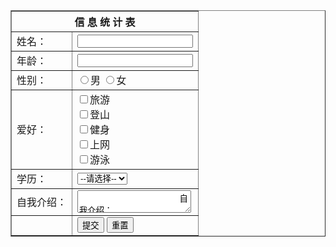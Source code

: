 <!DOCTYPE html>
<html>
	<head>
		<meta charset="utf-8">
		<title>第一次作业</title>
	</head>
	<body>
		<center><table border="1">
			<tr>
				<th colspan="2">信 息 统 计 表</th>
			</tr>
			<tr>
				<td>姓名：</td>
				<td>
					<input type="text">
				</td>
			</tr>
			<tr>
				<td>年龄：</td>
				<td>
					<input type="text">
				</td>
			</tr>
			<tr>
				<td>性别：</td>
				<td>
					<input type="radio">男
					<input type="radio">女
				</td>
			</tr>
			<tr>
				<td>爱好：</td>
				<td>
					<input type="checkbox">旅游<br>
					<input type="checkbox">登山<br>
					<input type="checkbox">健身<br>
					<input type="checkbox">上网<br>
					<input type="checkbox">游泳<br>
				</td>
			</tr>
			<tr>
				<td>学历：</td>
				<td>
					<select>
						<option>--请选择--</option>
					</select>
				</td>
			</tr>
			<tr>
				<td>自我介绍：</td>
				<td>
					<textarea style="overflow-y:visible">
					自我介绍：
					</textarea>
				</td>
			</tr>
			<tr>
				<td></td>
				<td>
					<button>提交</button>
					<button>重置</button>
				</td>
			</tr>
		</table></center>
	</body>
</html>
